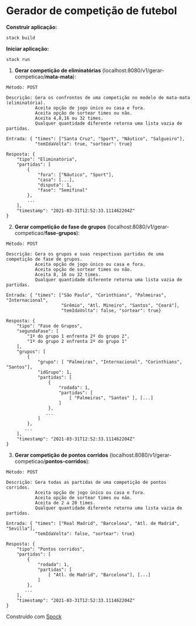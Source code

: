# Gerador de competição de futebol

<strong>Construir aplicação:</strong>
```
stack build
```
<strong>Iniciar aplicação:</strong>
```
stack run
```

1. <strong>Gerar competição de eliminatórias</strong> (localhost:8080/v1/gerar-competicao/<strong>mata-mata</strong>):
```
Método: POST

Descrição: Gera os confrontos de uma competição no modelo de mata-mata (eliminatória).
           Aceita opção de jogo único ou casa e fora.
           Aceita opção de sortear times ou não.
           Aceita 4,8,16 ou 32 times. 
           Qualquer quantidade diferente retorna uma lista vazia de partidas.

Entrada: { "times": ["Santa Cruz", "Sport", "Náutico", "Salgueiro"], 
           "temIdaVolta": true, "sortear": true}

Resposta: {
    "tipo": "Eliminatória",
    "partidas": [
        { 
            "fora": ["Náutico", "Sport"],
            "casa": [...],
            "disputa": 1,
            "fase": "Semifinal"
        },
        ...
    ],
    "timestamp": "2021-03-31T12:52:33.111462204Z"
}
```

2. <strong>Gerar competição de fase de grupos</strong> (localhost:8080/v1/gerar-competicao/<strong>fase-grupos</strong>):
```
Método: POST

Descrição: Gera os grupos e suas respectivas partidas de uma competição de fase de grupos.
           Aceita opção de jogo único ou casa e fora.
           Aceita opção de sortear times ou não.
           Aceita 8, 16 ou 32 times. 
           Qualquer quantidade diferente retorna uma lista vazia de partidas.

Entrada: { "times": ["São Paulo", "Corinthians", "Palmeiras", "Internacional", 
                     "Grêmio", "Atl. Mineiro", "Santos", "Ceará"], 
                     "temIdaVolta": false, "sortear": true}

Resposta: {
    "tipo": "Fase de Grupos",
    "segundaFase": [
        "1º do grupo 1 enfrenta 2º do grupo 2",
        "1º do grupo 2 enfrenta 2º do grupo 1"
    ],
    "grupos": [
        {
            "grupo": [ "Palmeiras", "Internacional", "Corinthians", "Santos"],
            "idGrupo": 1,
            "partidas": [
                {
                    "rodada": 1,
                    "partidas": [
                        [ "Palmeiras", "Santos" ], [...]
                    ]
                },
               ...
            ]
        },
       ...
    ],
    "timestamp": "2021-03-31T12:52:33.111462204Z"
}
```

3. <strong>Gerar competição de pontos corridos</strong> (localhost:8080/v1/gerar-competicao/<strong>pontos-corridos</strong>):
```
Método: POST

Descrição: Gera todas as partidas de uma competição de pontos corridos.
           Aceita opção de jogo único ou casa e fora.
           Aceita opção de sortear times ou não.
           Aceita de 2 a 20 times. 
           Qualquer quantidade diferente retorna uma lista vazia de partidas.

Entrada: { "times": ["Real Madrid", "Barcelona", "Atl. de Madrid", "Sevilla"],
           "temIdaVolta": false, "sortear": true}

Resposta: {
    "tipo": "Pontos corridos",
    "partidas": [
        {
            "rodada": 1,
            "partidas": [
                [ "Atl. de Madrid", "Barcelona"], [...]
            ]
        },
       ...
    ],
    "timestamp": "2021-03-31T12:52:33.111462204Z"
}
```

Construído com [Spock](https://www.spock.li/)
